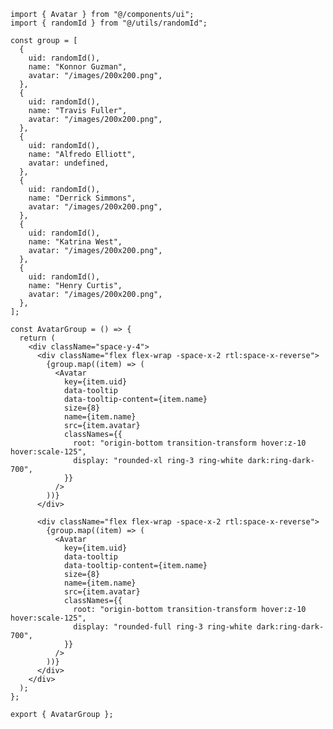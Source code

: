 ﻿```tsx
import { Avatar } from "@/components/ui";
import { randomId } from "@/utils/randomId";

const group = [
  {
    uid: randomId(),
    name: "Konnor Guzman",
    avatar: "/images/200x200.png",
  },
  {
    uid: randomId(),
    name: "Travis Fuller",
    avatar: "/images/200x200.png",
  },
  {
    uid: randomId(),
    name: "Alfredo Elliott",
    avatar: undefined,
  },
  {
    uid: randomId(),
    name: "Derrick Simmons",
    avatar: "/images/200x200.png",
  },
  {
    uid: randomId(),
    name: "Katrina West",
    avatar: "/images/200x200.png",
  },
  {
    uid: randomId(),
    name: "Henry Curtis",
    avatar: "/images/200x200.png",
  },
];

const AvatarGroup = () => {
  return (
    <div className="space-y-4">
      <div className="flex flex-wrap -space-x-2 rtl:space-x-reverse">
        {group.map((item) => (
          <Avatar
            key={item.uid}
            data-tooltip
            data-tooltip-content={item.name}
            size={8}
            name={item.name}
            src={item.avatar}
            classNames={{
              root: "origin-bottom transition-transform hover:z-10 hover:scale-125",
              display: "rounded-xl ring-3 ring-white dark:ring-dark-700",
            }}
          />
        ))}
      </div>

      <div className="flex flex-wrap -space-x-2 rtl:space-x-reverse">
        {group.map((item) => (
          <Avatar
            key={item.uid}
            data-tooltip
            data-tooltip-content={item.name}
            size={8}
            name={item.name}
            src={item.avatar}
            classNames={{
              root: "origin-bottom transition-transform hover:z-10 hover:scale-125",
              display: "rounded-full ring-3 ring-white dark:ring-dark-700",
            }}
          />
        ))}
      </div>
    </div>
  );
};

export { AvatarGroup };

```
